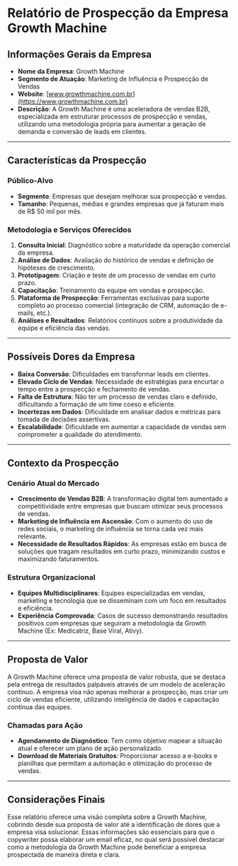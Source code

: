 # Relatório de Prospecção da Empresa Growth Machine

## Informações Gerais da Empresa

- **Nome da Empresa**: Growth Machine
- **Segmento de Atuação**: Marketing de Influência e Prospecção de Vendas
- **Website**: [www.growthmachine.com.br](https://www.growthmachine.com.br)
- **Descrição**: A Growth Machine é uma aceleradora de vendas B2B, especializada em estruturar processos de prospecção e vendas, utilizando uma metodologia própria para aumentar a geração de demanda e conversão de leads em clientes.

---

## Características da Prospecção

### Público-Alvo
- **Segmento**: Empresas que desejam melhorar sua prospecção e vendas.
- **Tamanho**: Pequenas, médias e grandes empresas que já faturam mais de R$ 50 mil por mês.

### Metodologia e Serviços Oferecidos
1. **Consulta Inicial**: Diagnóstico sobre a maturidade da operação comercial da empresa.
2. **Análise de Dados**: Avaliação do histórico de vendas e definição de hipóteses de crescimento.
3. **Prototipagem**: Criação e teste de um processo de vendas em curto prazo.
4. **Capacitação**: Treinamento da equipe em vendas e prospecção.
5. **Plataforma de Prospecção**: Ferramentas exclusivas para suporte completo ao processo comercial (integração de CRM, automação de e-mails, etc.).
6. **Análises e Resultados**: Relatórios contínuos sobre a produtividade da equipe e eficiência das vendas.

---

## Possíveis Dores da Empresa

- **Baixa Conversão**: Dificuldades em transformar leads em clientes.
- **Elevado Ciclo de Vendas**: Necessidade de estratégias para encurtar o tempo entre a prospecção e fechamento de vendas.
- **Falta de Estrutura**: Não ter um processo de vendas claro e definido, dificultando a formação de um time coeso e eficiente.
- **Incertezas em Dados**: Dificuldade em analisar dados e métricas para tomada de decisões assertivas.
- **Escalabilidade**: Dificuldade em aumentar a capacidade de vendas sem comprometer a qualidade do atendimento.

---

## Contexto da Prospecção

### Cenário Atual do Mercado
- **Crescimento de Vendas B2B**: A transformação digital tem aumentado a competitividade entre empresas que buscam otimizar seus processos de vendas.
- **Marketing de Influência em Ascensão**: Com o aumento do uso de redes sociais, o marketing de influência se torna cada vez mais relevante.
- **Necessidade de Resultados Rápidos**: As empresas estão em busca de soluções que tragam resultados em curto prazo, minimizando custos e maximizando faturamentos.

### Estrutura Organizacional
- **Equipes Multidisciplinares**: Equipes especializadas em vendas, marketing e tecnologia que se disseminam com um foco em resultados e eficiência.
- **Experiência Comprovada**: Casos de sucesso demonstrando resultados positivos com empresas que seguiram a metodologia da Growth Machine (Ex: Medicatriz, Base Viral, Ativy).

---

## Proposta de Valor

A Growth Machine oferece uma proposta de valor robusta, que se destaca pela entrega de resultados palpáveis através de um modelo de aceleração contínuo. A empresa visa não apenas melhorar a prospecção, mas criar um ciclo de vendas eficiente, utilizando inteligência de dados e capacitação contínua das equipes.

### Chamadas para Ação
- **Agendamento de Diagnóstico**: Tem como objetivo mapear a situação atual e oferecer um plano de ação personalizado.
- **Download de Materiais Gratuitos**: Proporcionar acesso a e-books e planilhas que permitam a automação e otimização do processo de vendas.

---

## Considerações Finais
Esse relatório oferece uma visão completa sobre a Growth Machine, cobrindo desde sua proposta de valor até a identificação de dores que a empresa visa solucionar. Essas informações são essenciais para que o copywriter possa elaborar um email eficaz, no qual será possível destacar como a metodologia da Growth Machine pode beneficiar a empresa prospectada de maneira direta e clara.